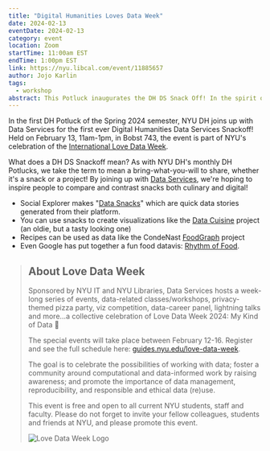 ```yaml
---
title: "Digital Humanities Loves Data Week"
date: 2024-02-13
eventDate: 2024-02-13
category: event
location: Zoom
startTime: 11:00am EST
endTime: 1:00pm EST
link: https://nyu.libcal.com/event/11885657
author: Jojo Karlin
tags:
  - workshop
abstract: This Potluck inaugurates the DH DS Snack Off! In the spirit of culinary fun, we invite Data and DH students to bring their game. We will convene in room 743 in Bobst and encourage participants to come with LoveData-themed snacks and projects.  
---  
```


In the first DH Potluck of the Spring 2024 semester, NYU DH joins up with Data Services for the first ever Digital Humanities Data Services Snackoff! Held on February 13, 11am-1pm, in Bobst 743, the event is part of NYU's celebration of the [International Love Data Week](https://www.icpsr.umich.edu/web/about/cms/3799).

What does a DH DS Snackoff mean? As with NYU DH's monthly DH Potlucks, we take the term to mean a bring-what-you-will to share, whether it's a snack or a project! By joining up with [Data Services](https://guides.nyu.edu/dataservices/), we're hoping to inspire people to compare and contrast snacks both culinary and digital!

- Social Explorer makes "[Data Snacks](https://www.socialexplorer.com/teach-and-learn/data-snacks?category=)" which are quick data stories generated from their platform.
- You can use snacks to create visualizations like the [Data Cuisine](https://www.bloomberg.com/news/articles/2015-09-09/what-do-data-visualizations-look-like-as-food) project (an oldie, but a tasty looking one)
- Recipes can be used as data like the CondeNast [FoodGraph](https://medium.com/@condenastitaly/when-food-meets-ai-the-smart-recipe-project-eea259f53ed2) project
- Even Google has put together a fun food datavis: [Rhythm of Food](https://rhythm-of-food.net/).

> ## About Love Data Week
> Sponsored by NYU IT and NYU Libraries, Data Services hosts a week-long series of events, data-related classes/workshops, privacy-themed pizza party, viz competition, data-career panel, lightning talks and more…a collective celebration of Love Data Week 2024: My Kind of Data 💜  
>
> The special events will take place between February 12-16. Register and see the full schedule here: [guides.nyu.edu/love-data-week](https://guides.nyu.edu/dataservices/love-data-week).  
>
> The goal is to celebrate the possibilities of working with data; foster a community around computational and data-informed work by raising awareness; and promote the importance of data management, reproducibility, and responsible and ethical data (re)use.  
>
> This event is free and open to all current NYU students, staff and faculty. Please do not forget to invite your fellow colleagues, students and friends at NYU, and please promote this event.
>
> ![Love Data Week Logo](https://libapps.s3.amazonaws.com/accounts/27950/images/Love_Data_Week_2024_-_Banner.png)

